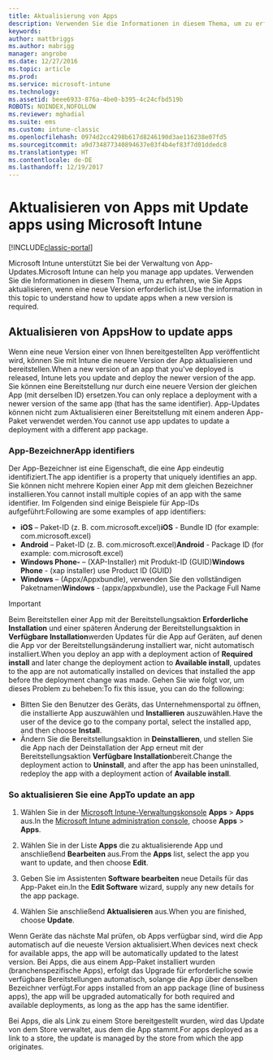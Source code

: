 ```yaml
---
title: Aktualisierung von Apps
description: Verwenden Sie die Informationen in diesem Thema, um zu erfahren, wie Sie Apps aktualisieren, wenn eine neue Version erforderlich ist.
keywords: 
author: mattbriggs
ms.author: mabrigg
manager: angrobe
ms.date: 12/27/2016
ms.topic: article
ms.prod: 
ms.service: microsoft-intune
ms.technology: 
ms.assetid: beee6933-876a-4be0-b395-4c24cfbd519b
ROBOTS: NOINDEX,NOFOLLOW
ms.reviewer: mghadial
ms.suite: ems
ms.custom: intune-classic
ms.openlocfilehash: 0974d2cc4298b617d8246190d3ae116238e07fd5
ms.sourcegitcommit: a9d734877340894637e03f4b4ef83f7d01ddedc8
ms.translationtype: HT
ms.contentlocale: de-DE
ms.lasthandoff: 12/19/2017
---
```

# <a name="update-apps-using-microsoft-intune"></a><span data-ttu-id="5cc56-103">Aktualisieren von Apps mit </span><span class="sxs-lookup"><span data-stu-id="5cc56-103">Update apps using Microsoft Intune</span></span>

[!INCLUDE[classic-portal](../includes/classic-portal.md)]

<span data-ttu-id="5cc56-104">Microsoft Intune unterstützt Sie bei der Verwaltung von App-Updates.</span><span class="sxs-lookup"><span data-stu-id="5cc56-104">Microsoft Intune can help you manage app updates.</span></span> <span data-ttu-id="5cc56-105">Verwenden Sie die Informationen in diesem Thema, um zu erfahren, wie Sie Apps aktualisieren, wenn eine neue Version erforderlich ist.</span><span class="sxs-lookup"><span data-stu-id="5cc56-105">Use the information in this topic to understand how to update apps when a new version is required.</span></span>

## <a name="how-to-update-apps"></a><span data-ttu-id="5cc56-106">Aktualisieren von Apps</span><span class="sxs-lookup"><span data-stu-id="5cc56-106">How to update apps</span></span>
<span data-ttu-id="5cc56-107">Wenn eine neue Version einer von Ihnen bereitgestellten App veröffentlicht wird, können Sie mit Intune die neuere Version der App aktualisieren und bereitstellen.</span><span class="sxs-lookup"><span data-stu-id="5cc56-107">When a new version of an app that you've deployed is released, Intune lets you update and deploy the newer version of the app.</span></span> <span data-ttu-id="5cc56-108">Sie können eine Bereitstellung nur durch eine neuere Version der gleichen App (mit derselben ID) ersetzen.</span><span class="sxs-lookup"><span data-stu-id="5cc56-108">You can only replace a deployment with a newer version of the same app (that has the same identifier).</span></span> <span data-ttu-id="5cc56-109">App-Updates können nicht zum Aktualisieren einer Bereitstellung mit einem anderen App-Paket verwendet werden.</span><span class="sxs-lookup"><span data-stu-id="5cc56-109">You cannot use app updates to update a deployment with a different app package.</span></span>

### <a name="app-identifiers"></a><span data-ttu-id="5cc56-110">App-Bezeichner</span><span class="sxs-lookup"><span data-stu-id="5cc56-110">App identifiers</span></span>
<span data-ttu-id="5cc56-111">Der App-Bezeichner ist eine Eigenschaft, die eine App eindeutig identifiziert.</span><span class="sxs-lookup"><span data-stu-id="5cc56-111">The app identifier is a property that uniquely identifies an app.</span></span> <span data-ttu-id="5cc56-112">Sie können nicht mehrere Kopien einer App mit dem gleichen Bezeichner installieren.</span><span class="sxs-lookup"><span data-stu-id="5cc56-112">You cannot install multiple copies of an app with the same identifier.</span></span> <span data-ttu-id="5cc56-113">Im Folgenden sind einige Beispiele für App-IDs aufgeführt:</span><span class="sxs-lookup"><span data-stu-id="5cc56-113">Following are some examples of app identifiers:</span></span>

- <span data-ttu-id="5cc56-114">**iOS** – Paket-ID (z. B. com.microsoft.excel)</span><span class="sxs-lookup"><span data-stu-id="5cc56-114">**iOS** - Bundle ID (for example: com.microsoft.excel)</span></span>
- <span data-ttu-id="5cc56-115">**Android** – Paket-ID (z. B. com.microsoft.excel)</span><span class="sxs-lookup"><span data-stu-id="5cc56-115">**Android** - Package ID (for example: com.microsoft.excel)</span></span>
- <span data-ttu-id="5cc56-116">**Windows Phone-** – (XAP-Installer) mit Produkt-ID (GUID)</span><span class="sxs-lookup"><span data-stu-id="5cc56-116">**Windows Phone** - (xap installer) use Product ID (GUID)</span></span>
- <span data-ttu-id="5cc56-117">**Windows** – (Appx/Appxbundle), verwenden Sie den vollständigen Paketnamen</span><span class="sxs-lookup"><span data-stu-id="5cc56-117">**Windows** - (appx/appxbundle), use the Package Full Name</span></span>



> [!IMPORTANT]
> <span data-ttu-id="5cc56-118">Beim Bereitstellen einer App mit der Bereitstellungsaktion **Erforderliche Installation** und einer späteren Änderung der Bereitstellungsaktion in **Verfügbare Installation**werden Updates für die App auf Geräten, auf denen die App vor der Bereitstellungsänderung installiert war, nicht automatisch installiert.</span><span class="sxs-lookup"><span data-stu-id="5cc56-118">When you deploy an app with a deployment action of **Required install** and later change the deployment action to **Available install**, updates to the app are not automatically installed on devices that installed the app before the deployment change was made.</span></span> <span data-ttu-id="5cc56-119">Gehen Sie wie folgt vor, um dieses Problem zu beheben:</span><span class="sxs-lookup"><span data-stu-id="5cc56-119">To fix this issue, you can do the following:</span></span>
>
> -   <span data-ttu-id="5cc56-120">Bitten Sie den Benutzer des Geräts, das Unternehmensportal zu öffnen, die installierte App auszuwählen und **Installieren** auszuwählen.</span><span class="sxs-lookup"><span data-stu-id="5cc56-120">Have the user of the device go to the company portal, select the installed app, and then choose **Install**.</span></span>
> -   <span data-ttu-id="5cc56-121">Ändern Sie die Bereitstellungsaktion in **Deinstallieren**, und stellen Sie die App nach der Deinstallation der App erneut mit der Bereitstellungsaktion **Verfügbare Installation**bereit.</span><span class="sxs-lookup"><span data-stu-id="5cc56-121">Change the deployment action to **Uninstall**, and after the app has been uninstalled, redeploy the app with a deployment action of **Available install**.</span></span>

### <a name="to-update-an-app"></a><span data-ttu-id="5cc56-122">So aktualisieren Sie eine App</span><span class="sxs-lookup"><span data-stu-id="5cc56-122">To update an app</span></span>

1.  <span data-ttu-id="5cc56-123">Wählen Sie in der [Microsoft Intune-Verwaltungskonsole](https://manage.microsoft.com) **Apps** &gt; **Apps** aus.</span><span class="sxs-lookup"><span data-stu-id="5cc56-123">In the [Microsoft Intune administration console](https://manage.microsoft.com), choose **Apps** &gt; **Apps**.</span></span>

2.  <span data-ttu-id="5cc56-124">Wählen Sie in der Liste **Apps** die zu aktualisierende App und anschließend **Bearbeiten** aus.</span><span class="sxs-lookup"><span data-stu-id="5cc56-124">From the **Apps** list, select the app you want to update, and then choose **Edit**.</span></span>

3.  <span data-ttu-id="5cc56-125">Geben Sie im Assistenten **Software bearbeiten** neue Details für das App-Paket ein.</span><span class="sxs-lookup"><span data-stu-id="5cc56-125">In the **Edit Software** wizard, supply any new details for the app package.</span></span>

4.  <span data-ttu-id="5cc56-126">Wählen Sie anschließend **Aktualisieren** aus.</span><span class="sxs-lookup"><span data-stu-id="5cc56-126">When you are finished, choose **Update**.</span></span>

<span data-ttu-id="5cc56-127">Wenn Geräte das nächste Mal prüfen, ob Apps verfügbar sind, wird die App automatisch auf die neueste Version aktualisiert.</span><span class="sxs-lookup"><span data-stu-id="5cc56-127">When devices next check for available apps, the app will be automatically updated to the latest version.</span></span>
<span data-ttu-id="5cc56-128">Bei Apps, die aus einem App-Paket installiert wurden (branchenspezifische Apps), erfolgt das Upgrade für erforderliche sowie verfügbare Bereitstellungen automatisch, solange die App über denselben Bezeichner verfügt.</span><span class="sxs-lookup"><span data-stu-id="5cc56-128">For apps installed from an app package (line of business apps), the app will be upgraded automatically for both required and available deployments, as long as the app has the same identifier.</span></span>

<span data-ttu-id="5cc56-129">Bei Apps, die als Link zu einem Store bereitgestellt wurden, wird das Update von dem Store verwaltet, aus dem die App stammt.</span><span class="sxs-lookup"><span data-stu-id="5cc56-129">For apps deployed as a link to a store, the update is managed by the store from which the app originates.</span></span>

